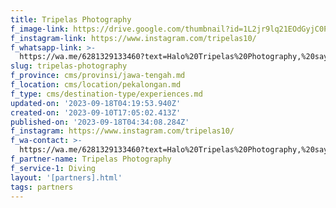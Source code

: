 ```yaml
---
title: Tripelas Photography
f_image-link: https://drive.google.com/thumbnail?id=1L2jr9lq21EOdGyjC0PXLaNX0aX4hITXN
f_instagram-link: https://www.instagram.com/tripelas10/
f_whatsapp-link: >-
  https://wa.me/6281329133460?text=Halo%20Tripelas%20Photography,%20saya%20dapat%20info%20dari%20@loocale.id%20dan%20punya%20pertanyaan
slug: tripelas-photography
f_province: cms/provinsi/jawa-tengah.md
f_location: cms/location/pekalongan.md
f_type: cms/destination-type/experiences.md
updated-on: '2023-09-18T04:19:53.940Z'
created-on: '2023-09-10T17:05:02.413Z'
published-on: '2023-09-18T04:34:08.284Z'
f_instagram: https://www.instagram.com/tripelas10/
f_wa-contact: >-
  https://wa.me/6281329133460?text=Halo%20Tripelas%20Photography,%20saya%20dapat%20info%20dari%20@loocale.id%20dan%20punya%20pertanyaan
f_partner-name: Tripelas Photography
f_service-1: Diving
layout: '[partners].html'
tags: partners
---
```




